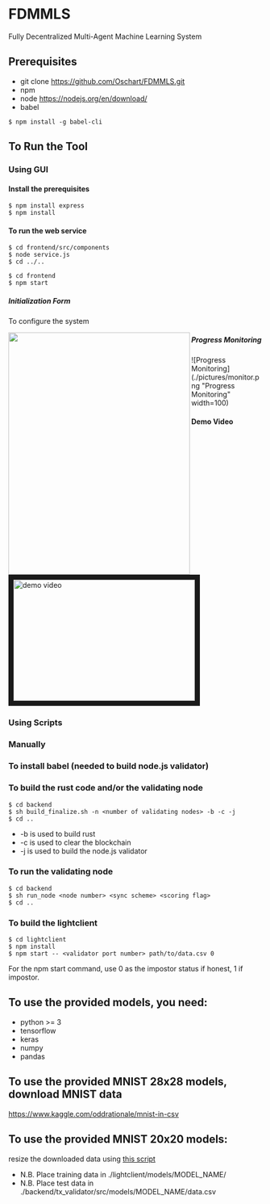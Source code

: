 # FDMMLS
Fully Decentralized Multi-Agent Machine Learning System

## Prerequisites
- git clone https://github.com/Oschart/FDMMLS.git
- npm 
- node https://nodejs.org/en/download/
- babel 
``` shell
$ npm install -g babel-cli
```

## To Run the Tool

### Using GUI
#### Install the prerequisites
``` shell
$ npm install express
$ npm install 
````

#### To run the web service
``` shell
$ cd frontend/src/components
$ node service.js
$ cd ../..
````

``` shell
$ cd frontend
$ npm start
````

##### Initialization Form
To configure the system
<!-- ![Initialization Page](./pictures/form.png "System Configuration Page" width=100) -->
<a href="url"><img src="https://github.com/Oschart/FDMMLS/blob/main/pictures/form.png" align="left" height="480" width="360" ></a>

##### Progress Monitoring
![Progress Monitoring](./pictures/monitor.png "Progress Monitoring" width=100)

#### Demo Video
<a href="https://drive.google.com/file/d/1indstlHqPbDn9WctNczFZVVRBCU-5qbf/view?usp=sharing"><img src="https://github.com/Oschart/FDMMLS/blob/main/pictures/thumbnail.png" 
alt="demo video" width="360" height="240" border="10" /></a>

### Using Scripts

### Manually

### To install babel (needed to build node.js validator)

### To build the rust code and/or the validating node
``` shell
$ cd backend
$ sh build_finalize.sh -n <number of validating nodes> -b -c -j 
$ cd ..
````
- -b is used to build rust
- -c is used to clear the blockchain
- -j is used to build the node.js validator

### To run the validating node
``` shell
$ cd backend
$ sh run_node <node number> <sync scheme> <scoring flag>
$ cd ..
````
### To build the lightclient 
``` shell
$ cd lightclient
$ npm install
$ npm start -- <validator port number> path/to/data.csv 0
```
For the npm start command, use 0 as the impostor status if honest, 1 if impostor. 

## To use the provided models, you need:
- python >= 3
- tensorflow
- keras
- numpy
- pandas

## To use the provided MNIST 28x28 models, download MNIST data
https://www.kaggle.com/oddrationale/mnist-in-csv

## To use the provided MNIST 20x20 models:
resize the downloaded data using [this script](./ML_models/resize_MNIST)

- N.B. Place training data in ./lightclient/models/MODEL_NAME/
- N.B. Place test data in ./backend/tx_validator/src/models/MODEL_NAME/data.csv
